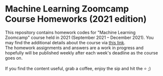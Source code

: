 # Machine Learning Zoomcamp Course Homeworks (2021 edition)
This repository contains homework codes for "Machine Learning Zoomcamp" course held in 2021 (September 2021 – December 2021). You may find the additional details about the course via [this link](https://datatalks.club/courses/2021-winter-ml-zoomcamp.html).<br>
The homework assignments and answers are a work in progress and hopefully will be published weekly after each week's deadline as the course goes on.<br><br>
If you find the content useful, grab a coffee, enjoy the sip and hit the ⭐ ;)